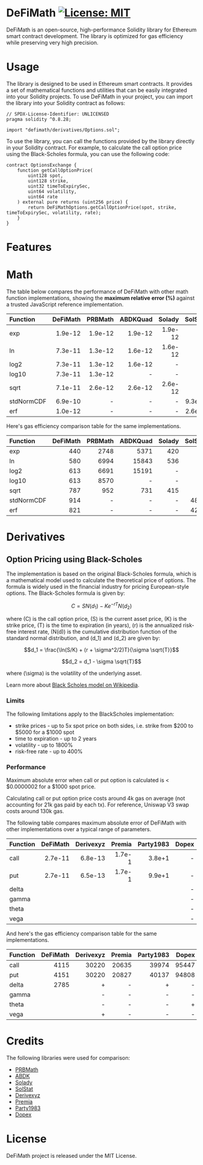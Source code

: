 # DeFiMath [![License: MIT][license-badge]][license]

[license]: https://opensource.org/licenses/MIT
[license-badge]: https://img.shields.io/badge/License-MIT-blue.svg

DeFiMath is an open-source, high-performance Solidity library for Ethereum smart contract development. The library is optimized for gas efficiency while preserving very high precision. 

# Usage
The library is designed to be used in Ethereum smart contracts. It provides a set of mathematical functions and utilities that can be easily integrated into your Solidity projects.
To use DeFiMath in your project, you can import the library into your Solidity contract as follows:

```solidity
// SPDX-License-Identifier: UNLICENSED
pragma solidity ^0.8.28;

import "defimath/derivatives/Options.sol";
```
To use the library, you can call the functions provided by the library directly in your Solidity contract. For example, to calculate the call option price using the Black-Scholes formula, you can use the following code:

```solidity
contract OptionsExchange {
    function getCallOptionPrice(
        uint128 spot,
        uint128 strike,
        uint32 timeToExpirySec,
        uint64 volatility,
        uint64 rate
    ) external pure returns (uint256 price) {
        return DeFiMathOptions.getCallOptionPrice(spot, strike, timeToExpirySec, volatility, rate);
    }
}
```
# Features

# Math
The table below compares the performance of DeFiMath with other math function implementations, showing the __maximum relative error (%)__ against a trusted JavaScript reference implementation.  

| Function      | DeFiMath |  PRBMath | ABDKQuad |  Solady  |  SolStat |
| :------------ | -------: | -------: | -------: | -------: | -------: |
| exp           |  1.9e-12 |  1.9e-12 |  1.9e-12 |  1.9e-12 |        - |
| ln            |  7.3e-11 |  1.3e-12 |  1.6e-12 |  1.6e-12 |        - |
| log2          |  7.3e-11 |  1.3e-12 |  1.6e-12 |        - |        - |
| log10         |  7.3e-11 |  1.3e-12 |        - |        - |        - |
| sqrt          |  7.1e-11 |  2.6e-12 |  2.6e-12 |  2.6e-12 |        - |
| stdNormCDF    |  6.9e-10 |        - |        - |        - |   9.3e-6 |
| erf           |  1.0e-12 |        - |        - |        - |   2.6e-2 |

Here's gas efficiency comparison table for the same implementations. 

| Function      | DeFiMath |  PRBMath | ABDKQuad |  Solady  |  SolStat | 
| :------------ | -------: | -------: | -------: | -------: | -------: |
| exp           |      440 |     2748 |     5371 |      420 |        - |
| ln            |      580 |     6994 |    15843 |      536 |        - |
| log2          |      613 |     6691 |    15191 |        - |        - |
| log10         |      613 |     8570 |        - |        - |        - |
| sqrt          |      787 |      952 |      731 |      415 |        - |
| stdNormCDF    |      914 |        - |        - |        - |     4884 |
| erf           |      821 |        - |        - |        - |     4236 |


# Derivatives

## Option Pricing using Black-Scholes

The implementation is based on the original Black-Scholes formula, which is a mathematical model used to calculate the theoretical price of options. The formula is widely used in the financial industry for pricing European-style options.
The Black-Scholes formula is given by:  
```math
C = S N(d_1) - K e^{-rT} N(d_2)
```
where \(C\) is the call option price, \(S\) is the current asset price, \(K\) is the strike price, \(T\) is the time to expiration (in years), \(r\) is the annualized risk-free interest rate, \(N(d)\) is the cumulative distribution function of the standard normal distribution, and \(d_1\) and \(d_2\) are given by:
```math
d_1 = \frac{\ln(S/K) + (r + \sigma^2/2)T}{\sigma \sqrt{T}}
```
```math
d_2 = d_1 - \sigma \sqrt{T}
```
where \(\sigma\) is the volatility of the underlying asset.

Learn more about [Black Scholes model on Wikipedia](https://en.wikipedia.org/wiki/Black%E2%80%93Scholes_model).

### Limits

The following limitations apply to the BlackScholes implementation:
 - strike prices - up to 5x spot price on both sides, i.e. strike from $200 to $5000 for a $1000 spot
 - time to expiration - up to 2 years
 - volatility - up to 1800%
 - risk-free rate - up to 400%

### Performance
Maximum absolute error when call or put option is calculated is < $0.0000002 for a $1000 spot price.  

Calculating call or put option price costs around 4k gas on average (not accounting for 21k gas paid by each tx). For reference, Uniswap V3 swap costs around 130k gas.  

The following table compares maximum absolute error of DeFiMath with other implementations over a typical range of parameters. 

| Function      | DeFiMath | Derivexyz| Premia   | Party1983|  Dopex   |
| :------------ | -------: | -------: | -------: | -------: | -------: |
| call          |  2.7e-11 |  6.8e-13 |   1.7e-1 |   3.8e+1 |        - |
| put           |  2.7e-11 |  6.5e-13 |   1.7e-1 |   9.9e+1 |        - |
| delta         |          |          |          |          |        - |
| gamma         |          |          |          |          |        - |
| theta         |          |          |          |          |        - |
| vega          |          |          |          |          |        - |

And here's the gas efficiency comparison table for the same implementations.

| Function      | DeFiMath | Derivexyz| Premia   | Party1983|  Dopex   |
| :------------ | -------: | -------: | -------: | -------: | -------: |
| call          |     4115 |    30220 |    20635 |    39974 |    95447 |
| put           |     4151 |    30220 |    20827 |    40137 |    94808 |
| delta         |     2785 |        + |        - |        + |        - |
| gamma         |          |        - |        - |        - |        - |
| theta         |          |        - |        - |        - |        + |
| vega          |          |        + |        - |        - |        - |


# Credits

The following libraries were used for comparison:
 - [PRBMath](https://github.com/PaulRBerg/prb-math)
 - [ABDK](https://github.com/abdk-consulting/abdk-libraries-solidity)
 - [Solady](https://github.com/Vectorized/solady)
 - [SolStat](https://github.com/primitivefinance/solstat)
 - [Derivexyz](https://github.com/derivexyz/v1-core/blob/master/contracts/libraries/BlackScholes.sol)
 - [Premia](https://github.com/Premian-Labs/premia-contracts/blob/master/contracts/libraries/OptionMath.sol)
 - [Party1983](https://github.com/partylikeits1983/black_scholes_solidity/blob/main/contracts/libraries/BlackScholesModel.sol)
 - [Dopex](https://github.com/code-423n4/2023-08-dopex/blob/main/contracts/libraries/BlackScholes.sol)
# License

DeFiMath project is released under the MIT License.
